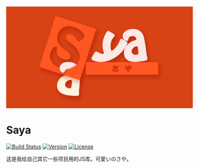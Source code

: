 ![preview](saya.jpg)

# Saya 
[![Build Status](https://img.shields.io/travis/MopTym/saya.svg?style=flat-square)](https://travis-ci.org/MopTym/saya)
[![Version](https://img.shields.io/npm/v/saya.svg?style=flat-square)](https://www.npmjs.com/package/saya)
[![License](https://img.shields.io/npm/l/express.svg?style=flat-square)](https://github.com/MopTym/saya/blob/master/LICENSE)

这是我给自己其它一些项目用的JS库。可愛いのさや。
